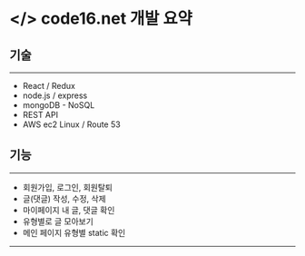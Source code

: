 # </> code16.net 개발 요약

## 기술

---

- React / Redux
- node.js / express
- mongoDB - NoSQL
- REST API
- AWS ec2 Linux / Route 53

## 기능

---

- 회원가입, 로그인, 회원탈퇴
- 글(댓글) 작성, 수정, 삭제
- 마이페이지 내 글, 댓글 확인
- 유형별로 글 모아보기
- 메인 페이지 유형별 static 확인

---
